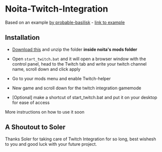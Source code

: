 # Noita-Twitch-Integration

Based on an example [by probable-basilisk](https://github.com/probable-basilisk/) - [link to example](https://github.com/probable-basilisk/noita-ws-api)

## Installation

* [Download this](https://github.com/Miczu/Noita-Twitch-Integration/releases/download/1/twitch-integration.zip) and unzip the folder **inside noita's mods folder** 

* Open `start_twitch.bat` and it will open a browser window with the control panel, head to the Twitch tab and write your twitch channel name, scroll down and click apply

* Go to your mods menu and enable Twitch-helper

* New game and scroll down for the twitch integration gamemode

* [Optional] make a shortcut of start_twitch.bat and put it on your desktop for ease of access

More instructions on how to use it soon

## A Shoutout to Soler

Thanks Soler for taking care of Twitch Integration for so long, best wishesh to you and good luck with your future project.
